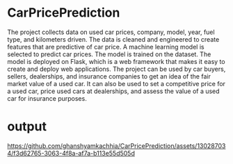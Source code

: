 # CarPricePrediction

The project collects data on used car prices, company, model, year, fuel type, and kilometers driven.
The data is cleaned and engineered to create features that are predictive of car price.
A machine learning model is selected to predict car prices.
The model is trained on the dataset.
The model is deployed on Flask, which is a web framework that makes it easy to create and deploy web applications.
The project can be used by car buyers, sellers, dealerships, and insurance companies to get an idea of the fair market value of a used car. It can also be used to set a competitive price for a used car, price used cars at dealerships, and assess the value of a used car for insurance purposes.

# output
https://github.com/ghanshyamkachhia/CarPricePrediction/assets/130287034/f3d62765-3063-4f8a-af7a-b113e55d505d
